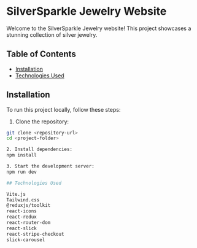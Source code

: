 # SilverSparkle Jewelry Website

Welcome to the SilverSparkle Jewelry website! This project showcases a stunning collection of silver jewelry.

## Table of Contents

- [Installation](#installation)
- [Technologies Used](#technologies-used)

## Installation

To run this project locally, follow these steps:

1. Clone the repository:

```bash
git clone <repository-url>
cd <project-folder>

2. Install dependencies:
npm install

3. Start the development server:
npm run dev

## Technologies Used

Vite.js
Tailwind.css
@reduxjs/toolkit
react-icons
react-redux
react-router-dom
react-slick
react-stripe-checkout
slick-carousel

